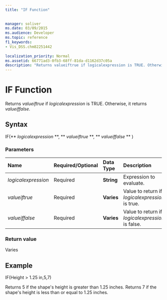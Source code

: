 ```yaml
---
title: "IF Function"
 
 
manager: soliver
ms.date: 03/09/2015
ms.audience: Developer
ms.topic: reference
f1_keywords:
- Vis_DSS.chm82251442
 
localization_priority: Normal
ms.assetid: 66771ad3-0fb3-68ff-81da-d1162d37c05a
description: "Returns valueiftrue if logicalexpression is TRUE. Otherwise, it returns valueiffalse."
---
```


# IF Function

Returns  _valueiftrue_ if  _logicalexpression_ is TRUE. Otherwise, it returns  _valueiffalse_.
  
## Syntax

IF(** *logicalexpression* **, ** *valueiftrue* **, ** *valueiffalse* ** ) 
  
### Parameters

|**Name**|**Required/Optional**|**Data Type**|**Description**|
|:-----|:-----|:-----|:-----|
| _logicalexpression_ <br/> |Required  <br/> |**String** <br/> |Expression to evaluate.  <br/> |
| _valueiftrue_ <br/> |Required  <br/> |**Varies** <br/> |Value to return if  _logicalexpression_ is true.  <br/> |
| _valueiffalse_ <br/> |Required  <br/> |**Varies** <br/> | Value to return if  _logicalexpression_ is false.  <br/> |
   
### Return value

Varies
  
## Example

IF(Height \> 1.25 in,5,7)
  
Returns 5 if the shape's height is greater than 1.25 inches. Returns 7 if the shape's height is less than or equal to 1.25 inches.
  

